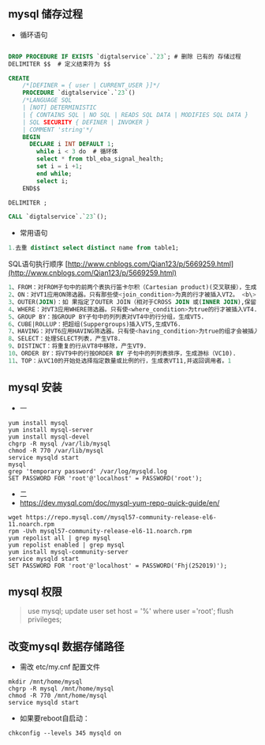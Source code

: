 ## mysql 储存过程 

- 循环语句
```sql

DROP PROCEDURE IF EXISTS `digtalservice`.`23`; # 删除 已有的 存储过程 
DELIMITER $$  # 定义结束符为 $$

CREATE
    /*[DEFINER = { user | CURRENT_USER }]*/
    PROCEDURE `digtalservice`.`23`()
    /*LANGUAGE SQL
    | [NOT] DETERMINISTIC
    | { CONTAINS SQL | NO SQL | READS SQL DATA | MODIFIES SQL DATA }
    | SQL SECURITY { DEFINER | INVOKER }
    | COMMENT 'string'*/
    BEGIN
      DECLARE i INT DEFAULT 1;
        while i < 3 do  # 循环体 
        select * from tbl_eba_signal_health;
        set i = i +1;
        end while;
	    select i;
    END$$

DELIMITER ;

CALL `digtalservice`.`23`();

 ```

 - 常用语句
 ```sql
 1.去重 distinct select distinct name from table1;
  ```
SQL语句执行顺序 [http://www.cnblogs.com/Qian123/p/5669259.html](http://www.cnblogs.com/Qian123/p/5669259.html)
```sql
1、FROM：对FROM子句中的前两个表执行笛卡尔积（Cartesian product)(交叉联接），生成虚拟表VT1  <b\>
2、ON：对VT1应用ON筛选器。只有那些使<join_condition>为真的行才被插入VT2。 <b\>
3、OUTER(JOIN)：如 果指定了OUTER JOIN（相对于CROSS JOIN 或(INNER JOIN),保留表（preserved table：左外部联接把左表标记为保留表，右外部联接把右表标记为保留表，完全外部联接把两个表都标记为保留表）中未找到匹配的行将作为外部行添加到 VT2,生成VT3.如果FROM子句包含两个以上的表，则对上一个联接生成的结果表和下一个表重复执行步骤1到步骤3，直到处理完所有的表为止。
4、WHERE：对VT3应用WHERE筛选器。只有使<where_condition>为true的行才被插入VT4.
5、GROUP BY：按GROUP BY子句中的列列表对VT4中的行分组，生成VT5.
6、CUBE|ROLLUP：把超组(Suppergroups)插入VT5,生成VT6.
7、HAVING：对VT6应用HAVING筛选器。只有使<having_condition>为true的组才会被插入VT7.
8、SELECT：处理SELECT列表，产生VT8.
9、DISTINCT：将重复的行从VT8中移除，产生VT9.
10、ORDER BY：将VT9中的行按ORDER BY 子句中的列列表排序，生成游标（VC10).
11、TOP：从VC10的开始处选择指定数量或比例的行，生成表VT11,并返回调用者。1
 ```


 ## mysql 安装
- 一
```shell
yum install mysql
yum install mysql-server
yum install mysql-devel
chgrp -R mysql /var/lib/mysql
chmod -R 770 /var/lib/mysql
service mysqld start 
mysql
grep 'temporary password' /var/log/mysqld.log
SET PASSWORD FOR 'root'@'localhost' = PASSWORD('root');
```

- 二  
- https://dev.mysql.com/doc/mysql-yum-repo-quick-guide/en/
```shell
wget https://repo.mysql.com//mysql57-community-release-el6-11.noarch.rpm
rpm -Uvh mysql57-community-release-el6-11.noarch.rpm
yum repolist all | grep mysql
yum repolist enabled | grep mysql
yum install mysql-community-server
service mysqld start
SET PASSWORD FOR 'root'@'localhost' = PASSWORD('Fhj(252019)');
```

## mysql 权限
> use mysql;
> update user set host = '%' where user ='root';
> flush privileges;

## 改变mysql 数据存储路径
- 需改 etc/my.cnf 配置文件

```shell
mkdir /mnt/home/mysql
chgrp -R mysql /mnt/home/mysql
chmod -R 770 /mnt/home/mysql
service mysqld start
```
- 如果要reboot自启动：

```shell
chkconfig --levels 345 mysqld on
```